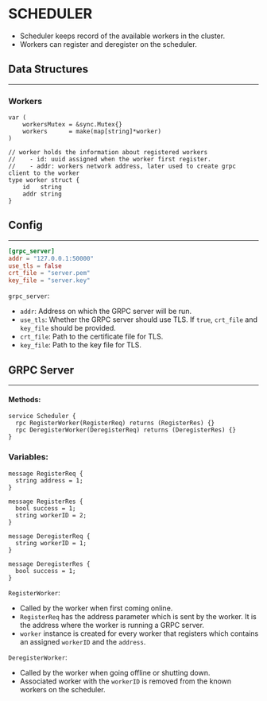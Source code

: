 # SCHEDULER

- Scheduler keeps record of the available workers in the cluster.
- Workers can register and deregister on the scheduler.


## Data Structures
---

### Workers

```golang
var (
	workersMutex = &sync.Mutex{}
	workers      = make(map[string]*worker)
)

// worker holds the information about registered workers
//    - id: uuid assigned when the worker first register.
//    - addr: workers network address, later used to create grpc client to the worker
type worker struct {
	id   string
	addr string
}
```

## Config
---

```toml
[grpc_server]
addr = "127.0.0.1:50000"
use_tls = false
crt_file = "server.pem"
key_file = "server.key"
```

`grpc_server`:
  - `addr`: Address on which the GRPC server will be run.
  - `use_tls`: Whether the GRPC server should use TLS. If `true`, `crt_file` and `key_file` should be provided.
  - `crt_file`: Path to the certificate file for TLS.
  - `key_file`: Path to the key file for TLS.

## GRPC Server
---

#### Methods:
```
service Scheduler {
  rpc RegisterWorker(RegisterReq) returns (RegisterRes) {}
  rpc DeregisterWorker(DeregisterReq) returns (DeregisterRes) {}
}
```

### Variables:
```
message RegisterReq {
  string address = 1;
}

message RegisterRes {
  bool success = 1;
  string workerID = 2;
}

message DeregisterReq {
  string workerID = 1;
}

message DeregisterRes {
  bool success = 1;
}
```

`RegisterWorker`:
- Called by the worker when first coming online. 
- `RegisterReq` has the address parameter which is sent by the worker. It is the address where the worker is running a GRPC server.
- `worker` instance is created for every worker that registers which contains an assigned `workerID` and the `address`.

`DeregisterWorker`:
- Called by the worker when going offline or shutting down.
- Associated worker with the `workerID` is removed from the known workers on the scheduler.

